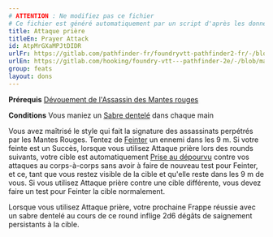 ```yaml
---
# ATTENTION : Ne modifiez pas ce fichier
# Ce fichier est généré automatiquement par un script d'après les données du module Foundry VTT officiel et de sa traduction
title: Attaque prière
titleEn: Prayer Attack
id: AtpMrGXaMPJtDIDR
urlFr: https://gitlab.com/pathfinder-fr/foundryvtt-pathfinder2-fr/-/blob/master/data/feats/AtpMrGXaMPJtDIDR.htm
urlEn: https://gitlab.com/hooking/foundry-vtt---pathfinder-2e/-/blob/master/packs/data/feats.db/prayer-attack.json
group: feats
layout: dons
---
```

**Prérequis** [Dévouement de l'Assassin des Mantes rouges](dévouement-d-assassin-des-mantes-rouges.md)

**Conditions** Vous maniez un [Sabre dentelé](../equipment/sabre-dentelé.md) dans chaque main

Vous avez maîtrisé le style qui fait la signature des assassinats perpétrés par les Mantes Rouges. Tentez de [Feinter](../actions/feinter.md) un ennemi dans les 9 m. Si votre feinte est un Succès, lorsque vous utilisez Attaque prière lors des rounds suivants, votre cible est automatiquement [Prise au dépourvu](../conditions/pris-au-dépourvu.md) contre vos attaques au corps-à-corps sans avoir à faire de nouveau test pour Feinter, et ce, tant que vous restez visible de la cible et qu'elle reste dans les 9 m de vous. Si vous utilisez Attaque prière contre une cible différente, vous devez faire un test pour Feinter la cible normalement.

Lorsque vous utilisez Attaque prière, votre prochaine Frappe réussie avec un sabre dentelé au cours de ce round inflige 2d6 dégâts de saignement persistants à la cible.


